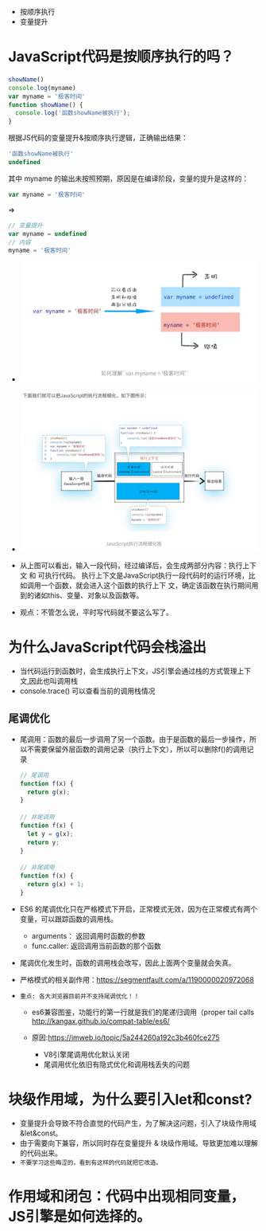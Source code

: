 * 按顺序执行
* 变量提升

# JavaScript代码是按顺序执行的吗？

  ```js
  showName() 
  console.log(myname) 
  var myname = '极客时间' 
  function showName() { 
    console.log('函数showName被执⾏'); 
  }
  ```

  根据JS代码的变量提升&按顺序执行逻辑，正确输出结果：

  ```js
  '函数showName被执⾏'
  undefined
  ```

  其中 myname 的输出未按照预期，原因是在编译阶段，变量的提升是这样的：

  ```js
  var myname = '极客时间'
  ```

  =>

  ```js
  // 变量提升
  var myname = undefined
  // 内容
  myname = '极客时间'

  ```

  * ![Image text](./images/WX20210514-173430@2x.png)

  * ![Image text](./images/WX20210514-173552@2x.png)

  * 从上图可以看出，输⼊⼀段代码，经过编译后，会⽣成两部分内容：执⾏上下⽂ 和 可执⾏代码。 执⾏上下⽂是JavaScript执⾏⼀段代码时的运⾏环境，⽐如调⽤⼀个函数，就会进⼊这个函数的执⾏上下 ⽂，确定该函数在执⾏期间⽤到的诸如this、变量、对象以及函数等。

  * 观点：不管怎么说，平时写代码就不要这么写了。


# 为什么JavaScript代码会栈溢出

* 当代码运行到函数时，会生成执行上下文，JS引擎会通过栈的方式管理上下文,因此也叫调用栈
* console.trace() 可以查看当前的调用栈情况

## 尾调优化
  * 尾调用：函数的最后一步调用了另一个函数。由于是函数的最后一步操作，所以不需要保留外层函数的调用记录（执行上下文），所以可以删除f()的调用记录
  
    ```js
    // 尾调用
    function f(x) {
      return g(x);
    }

    // 非尾调用
    function f(x) {
      let y = g(x);
      return y;
    }

    // 非尾调用
    function f(x) {
      return g(x) + 1;
    }
    ```

  * ES6 的尾调优化只在严格模式下开启，正常模式无效，因为在正常模式有两个变量，可以跟踪函数的调用栈。
    * arguments： 返回调用时函数的参数
    * func.caller: 返回调用当前函数的那个函数

  * 尾调优化发生时，函数的调用栈会改写，因此上面两个变量就会失真。
  * 严格模式的相关副作用：https://segmentfault.com/a/1190000020972068


  * `重点: 各大浏览器目前并不支持尾调优化！！`
    * es6兼容图鉴，功能行的第一行就是我们的尾递归调用（proper tail calls
      http://kangax.github.io/compat-table/es6/

    * 原因:https://imweb.io/topic/5a244260a192c3b460fce275
      * V8引擎尾调用优化默认关闭
      * 尾调用优化依旧有隐式优化和调用栈丢失的问题


# 块级作用域，为什么要引入let和const?

  * 变量提升会导致不符合直觉的代码产生，为了解决这问题，引入了块级作用域&let&const。
  * 由于需要向下兼容，所以同时存在变量提升 & 块级作用域。导致更加难以理解的代码出来。
  * `不要学习这些晦涩的，看到有这样的代码就把它改造。`

# 作用域和闭包：代码中出现相同变量，JS引擎是如何选择的。
